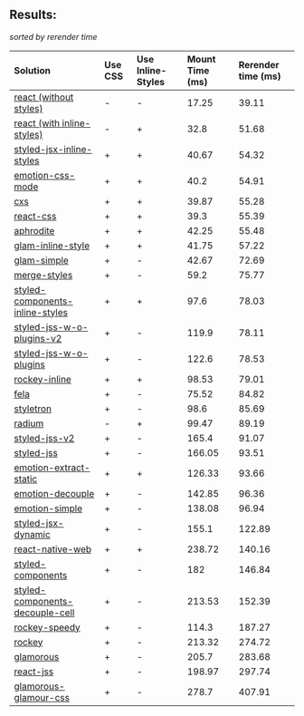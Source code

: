 ## Results:
*sorted by rerender time*

Solution | Use CSS | Use Inline-Styles | Mount Time (ms) | Rerender time (ms)
:--- | :--- | :--- | :--- | :---
[react (without styles)](https://github.com/facebook/react) | - | - | 17.25 | 39.11
[react (with inline-styles)](https://github.com/facebook/react) | - | + | 32.8 | 51.68
[styled-jsx-inline-styles](https://github.com/vercel/styled-jsx) | + | + | 40.67 | 54.32
[emotion-css-mode](https://github.com/emotion-js/emotion) | + | + | 40.2 | 54.91
[cxs](https://github.com/jxnblk/cxs) | + | + | 39.87 | 55.28
[react-css](https://github.com/facebook/react) | + | + | 39.3 | 55.39
[aphrodite](https://github.com/Khan/aphrodite) | + | + | 42.25 | 55.48
[glam-inline-style](https://github.com/threepointone/glam) | + | + | 41.75 | 57.22
[glam-simple](https://github.com/threepointone/glam) | + | - | 42.67 | 72.69
[merge-styles](https://github.com/OfficeDev/office-ui-fabric-react/packages/merge-styles) | + | - | 59.2 | 75.77
[styled-components-inline-styles](https://github.com/styled-components/styled-components/tree/v2) | + | + | 97.6 | 78.03
[styled-jss-w-o-plugins-v2](https://github.com/cssinjs/styled-jss) | + | - | 119.9 | 78.11
[styled-jss-w-o-plugins](https://github.com/cssinjs/styled-jss) | + | - | 122.6 | 78.53
[rockey-inline](https://github.com/tuchk4/rockey) | + | + | 98.53 | 79.01
[fela](https://github.com/rofrischmann/fela/) | + | - | 75.52 | 84.82
[styletron](https://github.com/rtsao/styletron) | + | - | 98.6 | 85.69
[radium](https://github.com/FormidableLabs/radium) | - | + | 99.47 | 89.19
[styled-jss-v2](https://github.com/cssinjs/styled-jss) | + | - | 165.4 | 91.07
[styled-jss](https://github.com/cssinjs/styled-jss) | + | - | 166.05 | 93.51
[emotion-extract-static](https://github.com/emotion-js/emotion) | + | + | 126.33 | 93.66
[emotion-decouple](https://github.com/emotion-js/emotion) | + | - | 142.85 | 96.36
[emotion-simple](https://github.com/emotion-js/emotion) | + | - | 138.08 | 96.94
[styled-jsx-dynamic](https://github.com/vercel/styled-jsx) | + | - | 155.1 | 122.89
[react-native-web](https://github.com/necolas/react-native-web) | + | + | 238.72 | 140.16
[styled-components](https://github.com/styled-components/styled-components/tree/v2) | + | - | 182 | 146.84
[styled-components-decouple-cell](https://github.com/styled-components/styled-components/tree/v2) | + | - | 213.53 | 152.39
[rockey-speedy](https://github.com/tuchk4/rockey) | + | - | 114.3 | 187.27
[rockey](https://github.com/tuchk4/rockey) | + | - | 213.32 | 274.72
[glamorous](https://github.com/paypal/glamorous) | + | - | 205.7 | 283.68
[react-jss](https://github.com/cssinjs/react-jss) | + | - | 198.97 | 297.74
[glamorous-glamour-css](https://github.com/paypal/glamorous) | + | - | 278.7 | 407.91

